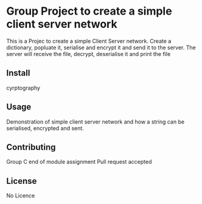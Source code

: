 # Group Project to create a simple client server network

This is a Projec to create a simple Client Server network. Create a dictionary, popluate it, serialise and encrypt it and send it to the server. 
The server will receive the file, decrypt, deserialise it and print the file

## Install

cyrptography

## Usage

Demonstration of simple client server network and how a string can be serialised, encrypted and sent. 

## Contributing
Group C end of module assignment
Pull request accepted

## License

No Licence

